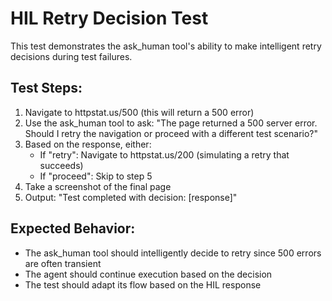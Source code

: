 # HIL Retry Decision Test

This test demonstrates the ask_human tool's ability to make intelligent retry decisions
during test failures.

## Test Steps:

1. Navigate to httpstat.us/500 (this will return a 500 error)
2. Use the ask_human tool to ask: "The page returned a 500 server error. Should I retry the navigation or proceed with a different test scenario?"
3. Based on the response, either:
   - If "retry": Navigate to httpstat.us/200 (simulating a retry that succeeds)
   - If "proceed": Skip to step 5
4. Take a screenshot of the final page
5. Output: "Test completed with decision: [response]"

## Expected Behavior:

- The ask_human tool should intelligently decide to retry since 500 errors are often transient
- The agent should continue execution based on the decision
- The test should adapt its flow based on the HIL response